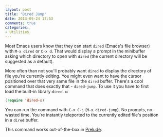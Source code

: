 ```yaml
---
layout: post
title: "Dired Jump"
date: 2013-09-24 17:53
comments: true
categories:
- Utilities
---
```


Most Emacs users know that they can start `dired` (Emacs's file browser) with `M-x dired` or `C-x d`. That would display a prompt in the minibuffer asking which directory to open with `dired` (the current directory will be suggested as a default).

More often than not you'll probably want `dired` to display the directory of file you're currently editing. You might even want to have the cursor positioned over that very same file in the `dired` buffer. There's a cool command that does exactly that - `dired-jump`. To use it you have to first load the built-in library `dired-x`:

``` cl
(require 'dired-x)
```

You can run the command with `C-x C-j` (`M-x dired-jump`). No prompts, no wasted time. You're instantly teleported to the currently edited file's position in a `dired` buffer.

This command works out-of-the-box in
[Prelude](https://github.com/bbatsov/prelude).
